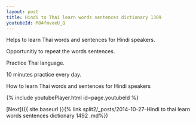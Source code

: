 ```yaml
---
layout: post
title: Hindi to Thai learn words sentences dictionary 1309 
youtubeId: M84fmvoeU_Q
---
```

 
 
Helps to learn Thai words and sentences for Hindi speakers.

Opportunitiy to repeat the words sentences. 

Practice Thai language. 
 
10 minutes practice every day. 
 
How to learn Thai words and sentences for Hindi speakers 
 
{% include youtubePlayer.html id=page.youtubeId %}
 
 
[Next]({{ site.baseurl }}{% link  split2/_posts/2014-10-27-Hindi to thai learn words sentences dictionary 1492 .md%})
 
